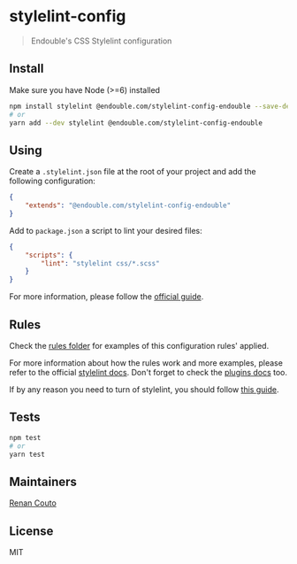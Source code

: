 # stylelint-config
> Endouble's CSS Stylelint configuration

## Install
Make sure you have Node (>=6) installed

```bash
npm install stylelint @endouble.com/stylelint-config-endouble --save-dev
# or
yarn add --dev stylelint @endouble.com/stylelint-config-endouble
```

## Using
Create a `.stylelint.json` file at the root of your project and add the following configuration:

```json
{
    "extends": "@endouble.com/stylelint-config-endouble"
}
```

Add to `package.json` a script to lint your desired files:

```json
{
    "scripts": {
        "lint": "stylelint css/*.scss"
    }
}
```

For more information, please follow the [official guide](http://stylelint.io/#getting-started).

## Rules
Check the [rules folder](./rules) for examples of this configuration rules' applied.

For more information about how the rules work and more examples, please refer to the official [stylelint docs](http://stylelint.io/user-guide/rules/). Don't forget to check the [plugins docs](http://stylelint.io/user-guide/plugins/) too.

If by any reason you need to turn of stylelint, you should follow [this guide](http://stylelint.io/user-guide/configuration/#turning-rules-off-from-within-your-css).

## Tests
```bash
npm test
# or
yarn test
```

## Maintainers
[Renan Couto](https://github.com/renancouto)

## License
MIT
